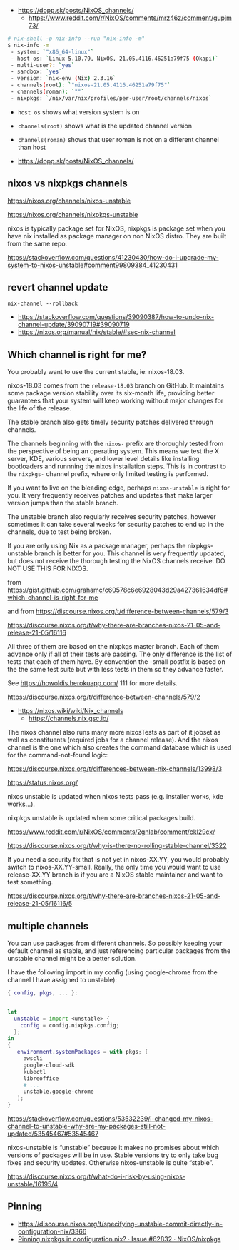 - https://dopp.sk/posts/NixOS_channels/
  - https://www.reddit.com/r/NixOS/comments/mrz46z/comment/gupjm73/

```bash
# nix-shell -p nix-info --run "nix-info -m"
$ nix-info -m
 - system: `"x86_64-linux"`
 - host os: `Linux 5.10.79, NixOS, 21.05.4116.46251a79f75 (Okapi)`
 - multi-user?: `yes`
 - sandbox: `yes`
 - version: `nix-env (Nix) 2.3.16`
 - channels(root): `"nixos-21.05.4116.46251a79f75"`
 - channels(roman): `""`
 - nixpkgs: `/nix/var/nix/profiles/per-user/root/channels/nixos`
```

- `host os` shows what version system is on
- `channels(root)` shows what is the updated channel version
- `channels(roman)` shows that user roman is not on a different channel than host

- https://dopp.sk/posts/NixOS_channels/

## nixos vs nixpkgs channels

https://nixos.org/channels/nixos-unstable

https://nixos.org/channels/nixpkgs-unstable

nixos is typically package set for NixOS, nixpkgs is package set when you have nix installed as package manager on non NixOS distro. They are built from the same repo.

https://stackoverflow.com/questions/41230430/how-do-i-upgrade-my-system-to-nixos-unstable#comment99809384_41230431

## revert channel update

`nix-channel --rollback`

- https://stackoverflow.com/questions/39090387/how-to-undo-nix-channel-update/39090719#39090719
- https://nixos.org/manual/nix/stable/#sec-nix-channel

## Which channel is right for me?

You probably want to use the current stable, ie: nixos-18.03.

nixos-18.03 comes from the `release-18.03` branch on GitHub. It maintains some package version stability over its six-month life, providing better guarantees that your system will keep working without major changes for the life of the release.

The stable branch also gets timely security patches delivered through channels.

The channels beginning with the `nixos-` prefix are thoroughly tested from the perspective of being an operating system. This means we test the X server, KDE, various servers, and lower level details like installing bootloaders and runnning the nixos installation steps. This is in contrast to the `nixpkgs-` channel prefix, where only limited testing is performed.

If you want to live on the bleading edge, perhaps `nixos-unstable` is right for you. It very frequently receives patches and updates that make larger version jumps than the stable branch.

The unstable branch also regularly receives security patches, however sometimes it can take several weeks for security patches to end up in the channels, due to test being broken.

If you are only using Nix as a package manager, perhaps the nixpkgs-unstable branch is better for you. This channel is very frequently updated, but does not receive the thorough testing the NixOS channels receive. DO NOT USE THIS FOR NIXOS.

from https://gist.github.com/grahamc/c60578c6e6928043d29a427361634df6#which-channel-is-right-for-me

and from https://discourse.nixos.org/t/difference-between-channels/579/3

https://discourse.nixos.org/t/why-there-are-branches-nixos-21-05-and-release-21-05/16116

All three of them are based on the nixpkgs master branch. Each of them advance only if all of their tests are passing. The only difference is the list of tests that each of them have. By convention the -small postfix is based on the the same test suite but with less tests in them so they advance faster.

See https://howoldis.herokuapp.com/ 111 for more details.

https://discourse.nixos.org/t/difference-between-channels/579/2

- https://nixos.wiki/wiki/Nix_channels
  - https://channels.nix.gsc.io/

The nixos channel also runs many more nixosTests as part of it jobset as well as constituents (required jobs for a channel release). And the nixos channel is the one which also creates the command database which is used for the command-not-found logic:

https://discourse.nixos.org/t/differences-between-nix-channels/13998/3

https://status.nixos.org/

nixos unstable is updated when nixos tests pass (e.g. installer works, kde works...).

nixpkgs unstable is updated when some critical packages build.

https://www.reddit.com/r/NixOS/comments/2gnlab/comment/ckl29cx/

https://discourse.nixos.org/t/why-is-there-no-rolling-stable-channel/3322

If you need a security fix that is not yet in nixos-XX.YY, you would probably switch to nixos-XX.YY-small. Really, the only time you would want to use release-XX.YY branch is if you are a NixOS stable maintainer and want to test something.

https://discourse.nixos.org/t/why-there-are-branches-nixos-21-05-and-release-21-05/16116/5

## multiple channels

You can use packages from different channels. So possibly keeping your default channel as stable, and just referencing particular packages from the unstable channel might be a better solution.

I have the following import in my config (using google-chrome from the channel I have assigned to unstable):

```nix
{ config, pkgs, ... }:


let
  unstable = import <unstable> {
    config = config.nixpkgs.config;
  };
in
{
   environment.systemPackages = with pkgs; [
     awscli
     google-cloud-sdk
     kubectl
     libreoffice
     # ...
     unstable.google-chrome
   ];
}
```

https://stackoverflow.com/questions/53532239/i-changed-my-nixos-channel-to-unstable-why-are-my-packages-still-not-updated/53545467#53545467

nixos-unstable is “unstable” because it makes no promises about which versions of packages will be in use. Stable versions try to only take bug fixes and security updates. Otherwise nixos-unstable is quite “stable”.

https://discourse.nixos.org/t/what-do-i-risk-by-using-nixos-unstable/16195/4

## Pinning

- https://discourse.nixos.org/t/specifying-unstable-commit-directly-in-configuration-nix/3366
- [Pinning nixpkgs in configuration.nix? · Issue #62832 · NixOS/nixpkgs](https://github.com/NixOS/nixpkgs/issues/62832)
